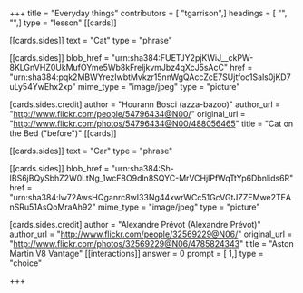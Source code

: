 +++
title = "Everyday things"
contributors = [ "tgarrison",]
headings = [ "", "",]
type = "lesson"
[[cards]]

[[cards.sides]]
text = "Cat"
type = "phrase"

[[cards.sides]]
blob_href = "urn:sha384:FUETJY2pjKWiJ__ckPW-8KLGnVHZ0UkMufOYme5Wb8kFreljkvmJbz4qXcJ5sAcC"
href = "urn:sha384:pqk2MBWYrezIwbtMvkzr15nnWgQAccZcE7SUjtfoc1Sals0jKD7uLy54YwEhx2xp"
mime_type = "image/jpeg"
type = "picture"

[cards.sides.credit]
author = "Hourann Bosci (azza-bazoo)"
author_url = "http://www.flickr.com/people/54796434@N00/"
original_url = "http://www.flickr.com/photos/54796434@N00/488056465"
title = "Cat on the Bed (\"before\")"
[[cards]]

[[cards.sides]]
text = "Car"
type = "phrase"

[[cards.sides]]
blob_href = "urn:sha384:Sh-IBS6jBQySbhZ2W0LtNg_1wcF8O9dln8SQYC-MrVCHjlPfWqTtYp6Dbnlids6R"
href = "urn:sha384:lw72AwsHQganrc8wI33Ng44xwrWCc51GcVGtJZZEMwe2TEAnSRu51AsQoMraAh92"
mime_type = "image/jpeg"
type = "picture"

[cards.sides.credit]
author = "Alexandre Prévot (Alexandre Prévot)"
author_url = "http://www.flickr.com/people/32569229@N06/"
original_url = "http://www.flickr.com/photos/32569229@N06/4785824343"
title = "Aston Martin V8 Vantage"
[[interactions]]
answer = 0
prompt = [ 1,]
type = "choice"

+++
